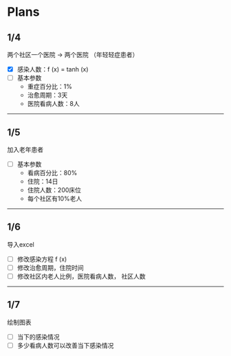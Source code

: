 # Plans

## 1/4
两个社区一个医院  -> 两个医院 （年轻轻症患者）

- [x] 感染人数：f (x) = tanh (x) 
- [ ] 基本参数
    - 重症百分比：1%
    - 治愈周期：3天
    - 医院看病人数：8人

---
## 1/5
加入老年患者

- [ ] 基本参数
    - 看病百分比：80%
    - 住院：14日
    - 住院人数：200床位
    - 每个社区有10%老人

---
## 1/6 
导入excel

- [ ] 修改感染方程 f (x)
- [ ] 修改治愈周期，住院时间
- [ ] 修改社区内老人比例，医院看病人数， 社区人数

---
## 1/7 
绘制图表

- [ ] 当下的感染情况
- [ ] 多少看病人数可以改善当下感染情况
